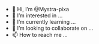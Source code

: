 - 👋 Hi, I’m @Mystra-pixa
- 👀 I’m interested in ...
- 🌱 I’m currently learning ...
- 💞️ I’m looking to collaborate on ...
- 📫 How to reach me ...

<!---
Mystra-pixa/Mystra-pixa is a ✨ special ✨ repository because its `README.md` (this file) appears on your GitHub profile.
You can click the Preview link to take a look at your changes.
--->

